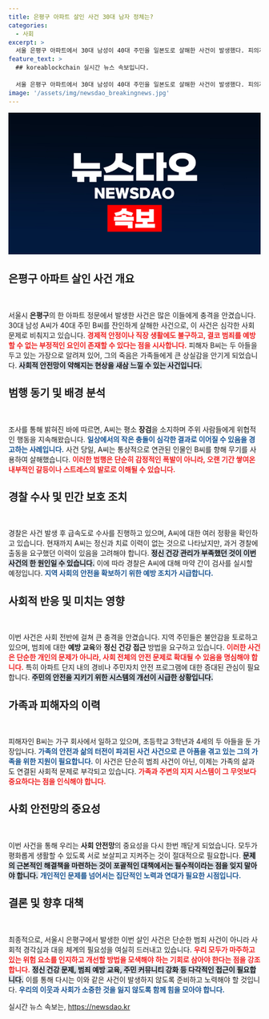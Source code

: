 ```yaml
---
title: 은평구 아파트 살인 사건 30대 남자 정체는?
categories:
  - 사회
excerpt: >
  서울 은평구 아파트에서 30대 남성이 40대 주민을 일본도로 살해한 사건이 발생했다. 피의자는 정신과 치료 이력이 없으며, 평소 난동을 부리던 인물. 이 사건이 남긴 충격과 여파는 무엇일까?
feature_text: >
  ## koreablockchain 실시간 뉴스 속보입니다.

  서울 은평구 아파트에서 30대 남성이 40대 주민을 일본도로 살해한 사건이 발생했다. 피의자는 정신과 치료 이력이 없으며, 평소 난동을 부리던 인물. 이 사건이 남긴 충격과 여파는 무엇일까?
image: '/assets/img/newsdao_breakingnews.jpg'
---
```


<p><img src="/assets/img/newsdao_breakingnews.jpg" alt="koreablockchain 속보" /></p>

<h2 data-ke-size="size26">은평구 아파트 살인 사건 개요</h2>

<p data-ke-size="size16">&nbsp;</p>

<p>서울시 <b>은평구</b>의 한 아파트 정문에서 발생한 사건은 많은 이들에게 충격을 안겼습니다. 30대 남성 A씨가 40대 주민 B씨를 잔인하게 살해한 사건으로, 이 사건은 심각한 사회 문제로 비춰지고 있습니다. <b><span style="color: #ee2323;">경제적 안정이나 직장 생활에도 불구하고, 결코 범죄를 예방할 수 없는 부정적인 요인이 존재할 수 있다는 점을 시사합니다.</span></b> 피해자 B씨는 두 아들을 두고 있는 가장으로 알려져 있어, 그의 죽음은 가족들에게 큰 상실감을 안기게 되었습니다. <b><span style="background-color: #21538527;">사회적 안전망이 약해지는 현상을 새삼 느낄 수 있는 사건입니다.</span></b> </p>

<h2 data-ke-size="size26">범행 동기 및 배경 분석</h2>

<p data-ke-size="size16">&nbsp;</p>

<p>조사를 통해 밝혀진 바에 따르면, A씨는 평소 <b>장검</b>을 소지하며 주위 사람들에게 위협적인 행동을 지속해왔습니다. <b><span style="color: #1a5490;">일상에서의 작은 충돌이 심각한 결과로 이어질 수 있음을 경고하는 사례입니다.</span></b> 사건 당일, A씨는 통상적으로 연관된 인물인 B씨를 향해 무기를 사용하여 살해했습니다. <b><span style="color: #ee2323;">이러한 범행은 단순히 감정적인 폭발이 아니라, 오랜 기간 쌓여온 내부적인 갈등이나 스트레스의 발로로 이해될 수 있습니다.</span></b> </p>

<h2 data-ke-size="size26">경찰 수사 및 민간 보호 조치</h2>

<p data-ke-size="size16">&nbsp;</p>

<p>경찰은 사건 발생 후 급속도로 수사를 진행하고 있으며, A씨에 대한 여러 정황을 확인하고 있습니다. 현재까지 A씨는 정신과 치료 이력이 없는 것으로 나타났지만, 과거 경찰에 출동을 요구했던 이력이 있음을 고려해야 합니다. <b><span style="background-color: #21538527;">정신 건강 관리가 부족했던 것이 이번 사건의 한 원인일 수 있습니다.</span></b> 이에 따라 경찰은 A씨에 대해 마약 간이 검사를 실시할 예정입니다. <b><span style="color: #1a5490;">지역 사회의 안전을 확보하기 위한 예방 조치가 시급합니다.</span></b> </p>

<h2 data-ke-size="size26">사회적 반응 및 미치는 영향</h2>

<p data-ke-size="size16">&nbsp;</p>

<p>이번 사건은 사회 전반에 걸쳐 큰 충격을 안겼습니다. 지역 주민들은 불안감을 토로하고 있으며, 범죄에 대한 <b>예방 교육</b>와 <b>정신 건강 접근</b> 방법을 요구하고 있습니다. <b><span style="color: #ee2323;">이러한 사건은 단순한 개인의 문제가 아니라, 사회 전체의 안전 문제로 확대될 수 있음을 명심해야 합니다.</span></b> 특히 아파트 단지 내의 경비나 주민자치 안전 프로그램에 대한 증대된 관심이 필요합니다. <b><span style="background-color: #21538527;">주민의 안전을 지키기 위한 시스템의 개선이 시급한 상황입니다.</span></b> </p>

<h2 data-ke-size="size26">가족과 피해자의 이력</h2>

<p data-ke-size="size16">&nbsp;</p>

<p>피해자인 B씨는 가구 회사에서 일하고 있으며, 초등학교 3학년과 4세의 두 아들을 둔 가장입니다. <b><span style="color: #1a5490;">가족의 안전과 삶의 터전이 파괴된 사건 사건으로 큰 아픔을 겪고 있는 그의 가족을 위한 지원이 필요합니다.</span></b> 이 사건은 단순히 범죄 사건이 아닌, 이제는 가족의 삶과도 연결된 사회적 문제로 부각되고 있습니다. <b><span style="color: #ee2323;">가족과 주변의 지지 시스템이 그 무엇보다 중요하다는 점을 인식해야 합니다.</span></b></p>

<h2 data-ke-size="size26">사회 안전망의 중요성</h2>

<p data-ke-size="size16">&nbsp;</p>

<p>이번 사건을 통해 우리는 <b>사회 안전망</b>의 중요성을 다시 한번 깨닫게 되었습니다. 모두가 평화롭게 생활할 수 있도록 서로 보살피고 지켜주는 것이 절대적으로 필요합니다. <b><span style="background-color: #21538527;">문제의 근본적인 해결책을 마련하는 것이 포괄적인 대책에서는 필수적이라는 점을 잊지 말아야 합니다.</span></b> <b><span style="color: #1a5490;">개인적인 문제를 넘어서는 집단적인 노력과 연대가 필요한 시점입니다.</span></b></p>

<h2 data-ke-size="size26">결론 및 향후 대책</h2>

<p data-ke-size="size16">&nbsp;</p>

<p>최종적으로, 서울시 은평구에서 발생한 이번 살인 사건은 단순한 범죄 사건이 아니라 사회적 경각심과 대응 체계의 필요성을 여실히 드러내고 있습니다. <b><span style="color: #ee2323;">우리 모두가 마주하고 있는 위험 요소를 인지하고 개선할 방법을 모색해야 하는 기회로 삼아야 한다는 점을 강조합니다.</span></b> <b><span style="background-color: #21538527;">정신 건강 문제, 범죄 예방 교육, 주민 커뮤니티 강화 등 다각적인 접근이 필요합니다.</span></b> 이를 통해 다시는 이와 같은 사건이 발생하지 않도록 준비하고 노력해야 할 것입니다. <b><span style="color: #1a5490;">우리의 이웃과 사회가 소중한 것을 잃지 않도록 함께 힘을 모아야 합니다.</span></b></p>
실시간 뉴스 속보는, <a href="https://newsdao.kr" rel="dofollow">https://newsdao.kr</a>


